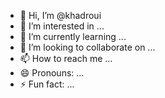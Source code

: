 - 👋 Hi, I’m @khadroui
- 👀 I’m interested in ...
- 🌱 I’m currently learning ...
- 💞️ I’m looking to collaborate on ...
- 📫 How to reach me ...
- 😄 Pronouns: ...
- ⚡ Fun fact: ...

<!---
khadroui/khadroui is a ✨ special ✨ repository because its `README.md` (this file) appears on your GitHub profile.
You can click the Preview link to take a look at your changes.
--->
